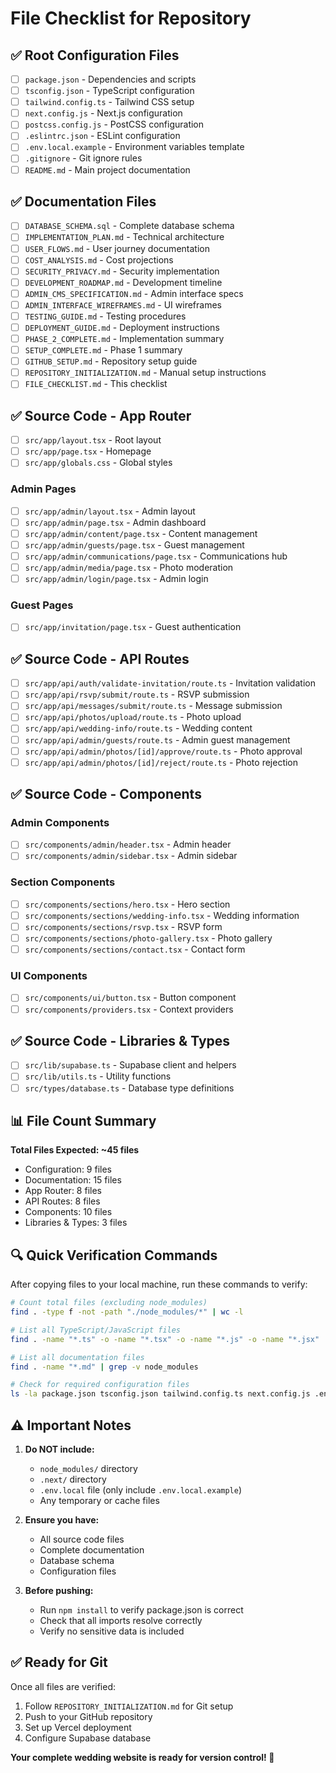 # File Checklist for Repository

## ✅ Root Configuration Files
- [ ] `package.json` - Dependencies and scripts
- [ ] `tsconfig.json` - TypeScript configuration
- [ ] `tailwind.config.ts` - Tailwind CSS setup
- [ ] `next.config.js` - Next.js configuration
- [ ] `postcss.config.js` - PostCSS configuration
- [ ] `.eslintrc.json` - ESLint configuration
- [ ] `.env.local.example` - Environment variables template
- [ ] `.gitignore` - Git ignore rules
- [ ] `README.md` - Main project documentation

## ✅ Documentation Files
- [ ] `DATABASE_SCHEMA.sql` - Complete database schema
- [ ] `IMPLEMENTATION_PLAN.md` - Technical architecture
- [ ] `USER_FLOWS.md` - User journey documentation
- [ ] `COST_ANALYSIS.md` - Cost projections
- [ ] `SECURITY_PRIVACY.md` - Security implementation
- [ ] `DEVELOPMENT_ROADMAP.md` - Development timeline
- [ ] `ADMIN_CMS_SPECIFICATION.md` - Admin interface specs
- [ ] `ADMIN_INTERFACE_WIREFRAMES.md` - UI wireframes
- [ ] `TESTING_GUIDE.md` - Testing procedures
- [ ] `DEPLOYMENT_GUIDE.md` - Deployment instructions
- [ ] `PHASE_2_COMPLETE.md` - Implementation summary
- [ ] `SETUP_COMPLETE.md` - Phase 1 summary
- [ ] `GITHUB_SETUP.md` - Repository setup guide
- [ ] `REPOSITORY_INITIALIZATION.md` - Manual setup instructions
- [ ] `FILE_CHECKLIST.md` - This checklist

## ✅ Source Code - App Router
- [ ] `src/app/layout.tsx` - Root layout
- [ ] `src/app/page.tsx` - Homepage
- [ ] `src/app/globals.css` - Global styles

### Admin Pages
- [ ] `src/app/admin/layout.tsx` - Admin layout
- [ ] `src/app/admin/page.tsx` - Admin dashboard
- [ ] `src/app/admin/content/page.tsx` - Content management
- [ ] `src/app/admin/guests/page.tsx` - Guest management
- [ ] `src/app/admin/communications/page.tsx` - Communications hub
- [ ] `src/app/admin/media/page.tsx` - Photo moderation
- [ ] `src/app/admin/login/page.tsx` - Admin login

### Guest Pages
- [ ] `src/app/invitation/page.tsx` - Guest authentication

## ✅ Source Code - API Routes
- [ ] `src/app/api/auth/validate-invitation/route.ts` - Invitation validation
- [ ] `src/app/api/rsvp/submit/route.ts` - RSVP submission
- [ ] `src/app/api/messages/submit/route.ts` - Message submission
- [ ] `src/app/api/photos/upload/route.ts` - Photo upload
- [ ] `src/app/api/wedding-info/route.ts` - Wedding content
- [ ] `src/app/api/admin/guests/route.ts` - Admin guest management
- [ ] `src/app/api/admin/photos/[id]/approve/route.ts` - Photo approval
- [ ] `src/app/api/admin/photos/[id]/reject/route.ts` - Photo rejection

## ✅ Source Code - Components

### Admin Components
- [ ] `src/components/admin/header.tsx` - Admin header
- [ ] `src/components/admin/sidebar.tsx` - Admin sidebar

### Section Components
- [ ] `src/components/sections/hero.tsx` - Hero section
- [ ] `src/components/sections/wedding-info.tsx` - Wedding information
- [ ] `src/components/sections/rsvp.tsx` - RSVP form
- [ ] `src/components/sections/photo-gallery.tsx` - Photo gallery
- [ ] `src/components/sections/contact.tsx` - Contact form

### UI Components
- [ ] `src/components/ui/button.tsx` - Button component
- [ ] `src/components/providers.tsx` - Context providers

## ✅ Source Code - Libraries & Types
- [ ] `src/lib/supabase.ts` - Supabase client and helpers
- [ ] `src/lib/utils.ts` - Utility functions
- [ ] `src/types/database.ts` - Database type definitions

## 📊 File Count Summary

**Total Files Expected: ~45 files**

- Configuration: 9 files
- Documentation: 15 files
- App Router: 8 files
- API Routes: 8 files
- Components: 10 files
- Libraries & Types: 3 files

## 🔍 Quick Verification Commands

After copying files to your local machine, run these commands to verify:

```bash
# Count total files (excluding node_modules)
find . -type f -not -path "./node_modules/*" | wc -l

# List all TypeScript/JavaScript files
find . -name "*.ts" -o -name "*.tsx" -o -name "*.js" -o -name "*.jsx" | grep -v node_modules

# List all documentation files
find . -name "*.md" | grep -v node_modules

# Check for required configuration files
ls -la package.json tsconfig.json tailwind.config.ts next.config.js .env.local.example
```

## ⚠️ Important Notes

1. **Do NOT include:**
   - `node_modules/` directory
   - `.next/` directory
   - `.env.local` file (only include `.env.local.example`)
   - Any temporary or cache files

2. **Ensure you have:**
   - All source code files
   - Complete documentation
   - Database schema
   - Configuration files

3. **Before pushing:**
   - Run `npm install` to verify package.json is correct
   - Check that all imports resolve correctly
   - Verify no sensitive data is included

## ✅ Ready for Git

Once all files are verified:
1. Follow `REPOSITORY_INITIALIZATION.md` for Git setup
2. Push to your GitHub repository
3. Set up Vercel deployment
4. Configure Supabase database

**Your complete wedding website is ready for version control! 🎉**
